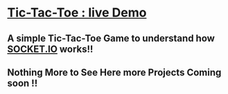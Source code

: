# [Tic-Tac-Toe : live Demo](https://youtu.be/5EjkDbj_ykk)

## A simple Tic-Tac-Toe Game to understand how [SOCKET.IO](https://socket.io/docs/v4/) works!! 
## Nothing More to See Here more Projects Coming soon !!
